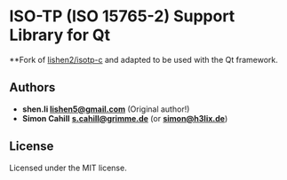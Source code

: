ISO-TP (ISO 15765-2) Support Library for Qt
================================

**Fork of [lishen2/isotp-c](https://github.com/lishen2/isotp-c) and adapted to be used with the Qt framework.

## Authors

* **shen.li lishen5@gmail.com** (Original author!)
* **Simon Cahill** **s.cahill@grimme.de** (or **simon@h3lix.de**)

## License

Licensed under the MIT license.
